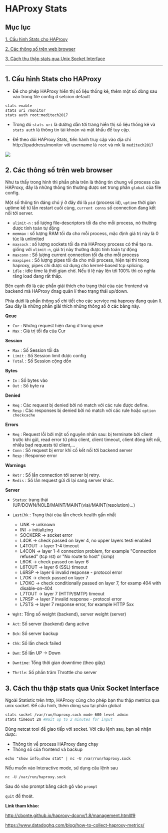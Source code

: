 # HAProxy Stats

## Mục lục

[1. Cấu hình Stats cho HAProxy](#1)

[2. Các thông số trên web browser](#2)

[3. Cách thu thập stats qua Unix Socket Interface](#3)

-----------------

<a name="1"></a>
## 1. Cấu hình Stats cho HAProxy

- Để cho phép HAProxy hiển thị số liệu thống kê, thêm một số dòng sau vào trong file config ở setcion default

``` sh
stats enable
stats uri /monitor
stats auth root:meditech2017
```

- Trong đó `stats uri` là đường dẫn tới trang hiển thị số liệu thống kê và `stats auth` là thông tin tài khoản và mật khẩu để tuy cập.

- Để theo dõi HAProxy Stats, tiến hành truy cập vào địa chỉ http://ipaddress/monitor với username là `root` và mk là `meditech2017`

<img src="https://i.imgur.com/6VqspDU.png">

<a name="2"></a>
## 2. Các thông số trên web browser

Như ta thấy trong hình thì phần phía trên là thông tin chung về process của HAProxy, đây là những thông tin thường được set trong phần `global` của file config.

Một số thông tin đáng chú ý ở đây đó là `pid` (process id), `uptime` thời gian uptime kể từ lần restart cuối cùng, `current conns` số connection đang kết nối tới server.

- `ulimit-n` : số lượng file-descriptors tối đa cho mỗi process, nó thường được tính toán tự động
- `memmax` : số lượng RAM tối đa cho mỗi process, mặc định giá trị này là 0 túc là unlimited
- `maxsock` : số lượng sockets tối đa mà HAProxy process có thể tạo ra. giống với `ulimit-n`, giá trị này thường được tính toán tự động
- `maxconn` : Số lượng current connection tối đa cho mỗi process
- `maxpipes` : Số lượng pipes tối đa cho mỗi process, hiện tại thì trong haproxy, pipes chỉ được sử dụng cho kernel-based tcp splicing.
- `idle` : idle time là thời gian chờ. Nếu tỉ lệ này lên tới 100% thì có nghĩa rằng load đang rất thấp.

Bên cạnh đó là các phần giải thích cho trạng thái của các frontend và backend mà HAProxy đnag quản lí theo trạng thái up/down.

Phía dưới là phần thông số chi tiết cho các service mà haproxy đang quản lí. Sau đây là những phần giải thích những thông số ở các bảng này.

**Qeue**

- `Cur` : Những request hiện đang ở trong qeue
- `Max` : Giá trị tối đa của Cur

**Session**

- `Max` : Số Session tối đa
- `Limit` : Số Session limit được config
- `Total` : Số Session cộng dồn

**Bytes**

- `In` : Số bytes vào
- `Out` : Số byte ra

**Denied**

- `Req` : Các request bị denied bởi nó match với các rule được define.
- `Resp` :  Các responses bị denied bởi nó match với các rule hoặc `option checkcache`

**Errors**

- `Req` : Request lỗi bởi một số nguyên nhân sau: bị terminate bởi client trước khi gửi, read error từ phía client, client timeout, client đóng kết nối, nhiều bad requests từ client,...
- `Conn` : Số request bị error khi cố kết nối tới backend server
- `Resp` : Response error

**Warnings**

- `Retr` : Số lần connection tới server bị retry.
- `Redis` : Số lần request gửi đi lại sang server khác.

**Server**

- `Status`: trạng thái (UP/DOWN/NOLB/MAINT/MAINT(via)/MAINT(resolution)...)
- `LastChk` : Trạng thái của lần check health gần nhất
  - UNK     -> unknown
  - INI     -> initializing
  - SOCKERR -> socket error
  - L4OK    -> check passed on layer 4, no upper layers testi enabled
  - L4TOUT  -> layer 1-4 timeout
  - L4CON   -> layer 1-4 connection problem, for example
                   "Connection refused" (tcp rst) or "No route to host" (icmp)
  - L6OK    -> check passed on layer 6
  - L6TOUT  -> layer 6 (SSL) timeout
  - L6RSP   -> layer 6 invalid response - protocol error
  - L7OK    -> check passed on layer 7
  - L7OKC   -> check conditionally passed on layer 7, for examp 404 with
                   disable-on-404
  - L7TOUT  -> layer 7 (HTTP/SMTP) timeout
  - L7RSP   -> layer 7 invalid response - protocol error
  - L7STS   -> layer 7 response error, for example HTTP 5xx

- `Wght`: Tổng số weight (backend), server weight (server)
- `Act`: Số server (backend) đang active
- `Bck`: Số server backup
- `Chk`: Số lần check failed
- `Dwn`: Số lần UP -> Down
- `Dwntime`: Tổng thời gian downtime (theo giây)
- `Thrtle`: Số phần trăm Throttle cho server

<a name="3"></a>
## 3. Cách thu thập stats qua Unix Socket Interface

Ngoài Statistic trên http, HAProxy cũng cho phép bạn thu thập metrics qua unix socket. Để cấu hình, thêm dòng sau tại phần global

``` sh
stats socket /var/run/haproxy.sock mode 600 level admin
stats timeout 2m #Wait up to 2 minutes for input
```

Dùng netcat tool để giao tiếp với socket. Với câu lệnh sau, bạn sẽ nhận được:

- Thông tin về process HAProxy đang chạy
- Thông số của frontend và backup

`echo "show info;show stat" | nc -U /var/run/haproxy.sock`

Nếu muốn vào Interactive mode, sử dụng câu lệnh sau

`nc -U /var/run/haproxy.sock`

Sau đó vào prompt bằng cách gõ vào `prompt`

`quit` để thoát.

**Link tham khảo:**

http://cbonte.github.io/haproxy-dconv/1.8/management.html#9

https://www.datadoghq.com/blog/how-to-collect-haproxy-metrics/
